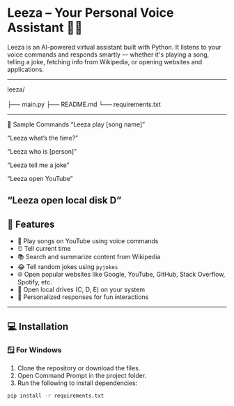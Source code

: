 # Leeza – Your Personal Voice Assistant 🧠🎤

Leeza is an AI-powered virtual assistant built with Python. It listens to your voice commands and responds smartly — whether it's playing a song, telling a joke, fetching info from Wikipedia, or opening websites and applications.

---
leeza/<br></br>
├── main.py
├── README.md
└── requirements.txt

---
🧪 Sample Commands
“Leeza play [song name]”

“Leeza what’s the time?”

“Leeza who is [person]”

“Leeza tell me a joke”

“Leeza open YouTube”

“Leeza open local disk D”
---

## 🧩 Features

- 🎵 Play songs on YouTube using voice commands
- ⏰ Tell current time
- 📚 Search and summarize content from Wikipedia
- 😂 Tell random jokes using `pyjokes`
- 🌐 Open popular websites like Google, YouTube, GitHub, Stack Overflow, Spotify, etc.
- 💾 Open local drives (C, D, E) on your system
- 🧠 Personalized responses for fun interactions

---

## 💻 Installation

### 🪟 For Windows

1. Clone the repository or download the files.
2. Open Command Prompt in the project folder.
3. Run the following to install dependencies:

```bash
pip install -r requirements.txt
